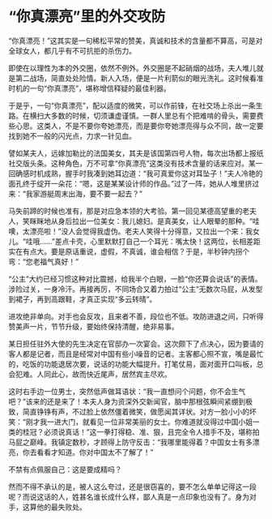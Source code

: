 # “你真漂亮”里的外交攻防

“你真漂亮！”这其实是一句稀松平常的赞美，真诚和技术的含量都不算高，可是对全球女人，都几乎有不可抗拒的杀伤力。 

即使在以理性为本的外交圈，依然不例外。外交圈是不起硝烟的战场，夫人堆儿就是第二战场，简直处处险情。新人入场，便是一片利箭似的眼光洗礼。这时候看准时机的一句“你真漂亮”，堪称增信释疑的最佳利器。 

于是乎，一句“你真漂亮”，配以适度的微笑，可以作前锋，在社交场上杀出一条生路。在横扫大多数的时候，切须谦虚谨慎。一群人里总有个把难啃的骨头，需要费些心思。这类人，不是不要你夸她漂亮，而是要你夸她漂亮得与众不同，故一定要找到她不一般的闪光点，力求一针见血。 

譬如某夫人，远嫁加勒比的法国美女，其夫是该国第四号人物，每次出场都上报纸社交版头条。这种角色，万不可拿“你真漂亮”这类没有技术含量的话来应对。某一回确感时机成熟，握手时我凑到她耳边道：“我可真爱你这对耳坠子！”夫人冷艳的面孔终于绽开一朵花：“嗯，这是某某设计师的作品。”过了一阵，她从人堆里挤过来：“我家游艇周末出海，要不要一起去？” 

马失前蹄的时候也准有，那是对应急本领的大考验。第一回见某德高望重的老夫人，笑眯眯地从身后拉出一位美女：我儿媳妇。是真美女，让人眼晕的那种。“哇噢，太漂亮啦！”没人会觉得我虚伪。老夫人笑得十分得意，又拉出一个来：我女儿。“哇哦……”差点卡壳，心里默默打自己一个耳光：嘴太快！这两位，长相差距实在有点大。要是原话重说，虚假，不真诚，谁会相信？于是，半秒钟内拐个弯：“您老福气真好！” 

“公主”大约已经习惯这种对比震撼，给我半个白眼，一脸“你还算会说话”的表情。涉险过关，一身冷汗。再接再厉，不同场合又着力拍过“公主”无数次马屁，从发型到裙子，再到高跟鞋，才真正实现“多云转晴”。 

进攻绝非单向。对手也会反攻，且来者不善，段位也不低。攻防进退之间，只听得赞美声一片，节节升级，要始终保持清醒，绝非易事。 

某日担任驻外大使的先生决定在官邸办一次宴会。这次颇下了点决心，因为要请的客人都是记者，而且是经常对中国有些小噪音的记者。主客都心照不宣，嘴是最忙的，吃饭的功能退居次要，说话的功能大幅提升。打笔仗易，面对面开口叫板，总会犯难。人同此心，故而快近尾声，居然宾主尽欢。 

这时右手边一位男士，突然低声做耳语状：“我一直想问个问题，你不会生气吧？”该来的还是来了！本夫人身为资深外交新闻官，脑中那根弦瞬间紧绷到极致，简直铮铮有声，不过脸上依然僵着微笑，做愿闻其详状。对方一脸小小的坏笑：“刚才我一进大门，就看见一位非常美丽的女士。你难道就没得过中国小姐一类的桂冠？必须说真话！”这一拳打得稳、准、狠，且完全令人措手不及，堪称拍马屁之巅峰。我镇定数秒，才顾得上防守反击：“我哪里能得着？中国女士有多漂亮，你去看看才知道。你对中国太不了解了！” 

不禁有点佩服自己：这是要成精吗？ 

然而不得不承认的是，被人这么夸过，还是很窃喜的，要不怎么单单记得这一段呢？而说这话的人，姓甚名谁长成什么样，鄙人真是一点印象也没有了。身为对手，这算他的最失败处。